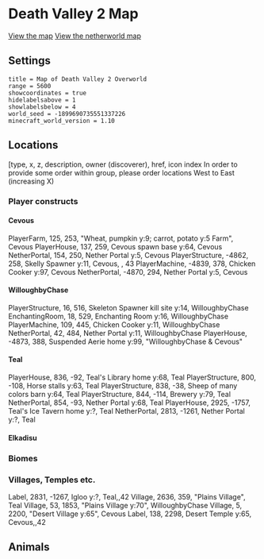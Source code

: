 # Death Valley 2 Map #

[View the map][dv2-world-map]
[View the netherworld map][dv2-nether-map]

## Settings ##

```
title = Map of Death Valley 2 Overworld
range = 5600
showcoordinates = true
hidelabelsabove = 1
showlabelsbelow = 4
world_seed = -1899690735551337226
minecraft_world_version = 1.10
```

## Locations ##
[type, x, z, description, owner (discoverer), href, icon index
In order to provide some order within group, please order locations West to East (increasing X)

### Player constructs ###

#### Cevous
PlayerFarm, 125, 253, "Wheat, pumpkin y:9; carrot, potato y:5 Farm", Cevous
PlayerHouse, 137, 259, Cevous spawn base y:64, Cevous
NetherPortal, 154, 250, Nether Portal y:5, Cevous
PlayerStructure, -4862, 258, Skelly Spawner y:11, Cevous, , 43
PlayerMachine, -4839, 378, Chicken Cooker y:97, Cevous
NetherPortal, -4870, 294, Nether Portal y:5, Cevous


#### WilloughbyChase
PlayerStructure, 16, 516, Skeleton Spawner kill site y:14, WilloughbyChase
EnchantingRoom, 18, 529, Enchanting Room y:16, WilloughbyChase
PlayerMachine, 109, 445, Chicken Cooker y:11, WilloughbyChase
NetherPortal, 42, 484, Nether Portal y:11, WilloughbyChase
PlayerHouse, -4873, 388, Suspended Aerie home y:99, "WilloughbyChase & Cevous"

#### Teal
PlayerHouse, 836, -92, Teal's Library home y:68, Teal
PlayerStructure, 800, -108, Horse stalls y:63, Teal
PlayerStructure, 838, -38, Sheep of many colors barn y:64, Teal
PlayerStructure, 844, -114, Brewery y:79, Teal
NetherPortal, 854, -93, Nether Portal y:68, Teal
PlayerHouse, 2925, -1757, Teal's Ice Tavern home y:?, Teal
NetherPortal, 2813, -1261, Nether Portal y:?, Teal

#### Elkadisu


### Biomes ###


### Villages, Temples etc. ###
Label, 2831, -1267, Igloo y:?, Teal,,42
Village, 2636, 359, "Plains Village", Teal
Village, 53, 1853, "Plains Village y:70", WilloughbyChase
Village, 5, 2200, "Desert Village y:65", Cevous
Label, 138, 2298, Desert Temple y:65, Cevous,,42


## Animals ###




[dv2-world-map]: <https://71a6d35cb5b47bf734e8f62f06cdded5ab2489c1.googledrive.com/host/0B35KCzsTLKY1dTJreWVWdzNNa28/index.html?src=https%3A%2F%2Fraw.githubusercontent.com%2Fmlippert%2FMCWorldMaps%2Fgh-pages%2Fworlds%2Fdeath_valley2%2Foverworld-locations.md&oceangooglesrc=0B-v0KuPumJDLRUhqbV83WnhMamc> "Death Valley 2 Minecraft Explorer's Map"
[dv2-nether-map]: <https://71a6d35cb5b47bf734e8f62f06cdded5ab2489c1.googledrive.com/host/0B35KCzsTLKY1dTJreWVWdzNNa28/index.html?src=https%3A%2F%2Fraw.githubusercontent.com%2Fmlippert%2FMCWorldMaps%2Fgh-pages%2Fworlds%2Fdeath_valley2%2Fnetherworld-locations.md> "Death Valley 2 Netherworld Minecraft Explorer's Map"
